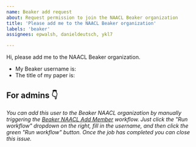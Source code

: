 ```yaml
---
name: Beaker add request
about: Request permission to join the NAACL Beaker organization
title: 'Please add me to the NAACL Beaker organization'
labels: 'beaker'
assignees: epwalsh, danieldeutsch, ykl7

---
```


<!--
If you haven't already done so, create an account on https://beaker.org.
Then please fill in your Beaker username and other information below.

The track organizers who can add you to the NAACL Beaker organization
are located in the US, so please be patient if you submit your request
outside of US working hours.
-->

Hi, please add me to the NAACL Beaker organization.
- My Beaker username is:
- The title of my paper is:

<!-- Please don't edit below this line. -->

## For admins :point_down:

*You can add this user to the Beaker NAACL organization by manually triggering the
[Beaker NAACL Add Member](https://github.com/naacl2022-reproducibility-track/naacl-utils/actions/workflows/naacl_add_member.yml) workflow.
Just click the "Run workflow" dropdown on the right, fill in the username, and then click the green "Run workflow" button. Once the job has completed you can close this issue.*
